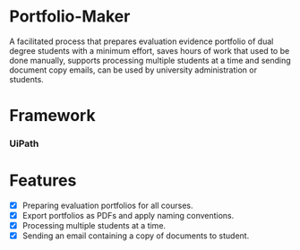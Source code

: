# Portfolio-Maker
A facilitated process that prepares evaluation evidence portfolio of dual degree students with a minimum effort, saves hours of work that used to be done manually, supports processing multiple students at a time and sending document copy emails, can be used by university administration or students.


# Framework
### UiPath


# Features
- [x] Preparing evaluation portfolios for all courses.
- [x] Export portfolios as PDFs and apply naming conventions.
- [x] Processing multiple students at a time.
- [x] Sending an email containing a copy of documents to student.
